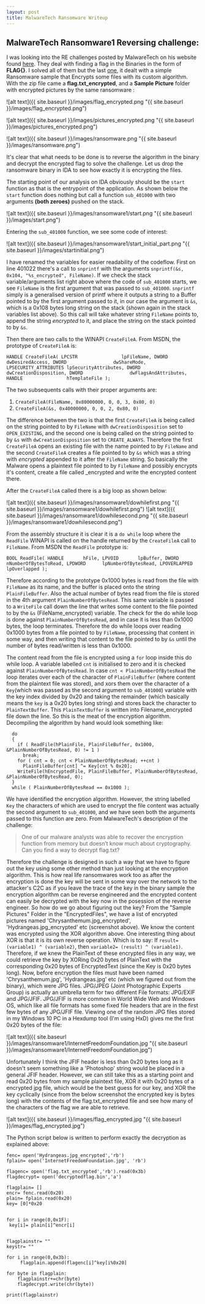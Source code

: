 ```yaml
---
layout: post
title: MalwareTech Ransomware Writeup
---
```

## MalwareTech Ransomware1 Reversing challenge:

I was looking into the RE challenges posted by MalwareTech on his website found [here](https://www.malwaretech.com/beginner-malware-reversing-challenges). They deal with finding a flag in the Binaries in the form of **FLAG{}**. I solved all of them but the last [one](https://www.malwaretech.com/ransomware1), it dealt with a simple Ransomware sample that Encrypts some files with its custom algorithm. With the zip file came a __flag.txt_encrypted__, and a **Sample Picture** folder with encrypted pictures by the same ransomware :

![alt text]({{ site.baseurl }}/images/flag_encrypted.png "{{ site.baseurl }}/images/flag_encrypted.png")

![alt text]({{ site.baseurl }}/images/pictures_encrypted.png "{{ site.baseurl }}/images/pictures_encrypted.png")

![alt text]({{ site.baseurl }}/images/ransomware.png "{{ site.baseurl }}/images/ransomware.png")

It's clear that what needs to be done is to reverse the algorithm in the binary and decrypt the encrypted flag to solve the challenge. Let us drop the ransomware binary in IDA to see how exactly it is encrypting the files.

The starting point of our analysis on IDA obviously should be the `start` function as that is the entrypoint of the application. As shown below the `start` function does nothing but call a function `sub_401000` with two arguments **(both zeroes)** pushed on the stack.

![alt text]({{ site.baseurl }}/images/ransomware1/start.png "{{ site.baseurl }}/images/start.png")

Entering the `sub_401000` function, we see some code of interest:

![alt text]({{ site.baseurl }}/images/ransomware1/start_initial_part.png "{{ site.baseurl }}/images/startinitial.png")

I have renamed the variables for easier readability of the codeflow. First on line 401022 there's a call to `snprintf` with the arguments `snprintf(&s, 0x104, "%s_encrypted", FileName)`. If we check the stack variable/arguments list right above where the code of `sub_401000` starts, we see `FileName` is the first argument that was passed to `sub_401000`. `snprintf` simply is a generalised version of printf where it outputs a string to a Buffer pointed to by the first argument passed to it, in our case the argument is `&s`, which is a 0x108 bytes long string on the stack (shown again in the stack variables list above). So this call will take whatever string `FileName` points to, append the string _encrypted_ to it, and place the string on the stack pointed to by `&s`.

Then there are two calls to the WINAPI `CreateFileA`. From MSDN, the prototype of `CreateFileA` is:

`HANDLE CreateFileA(
  LPCSTR                lpFileName,
  DWORD                 dwDesiredAccess,
  DWORD                 dwShareMode,
  LPSECURITY_ATTRIBUTES lpSecurityAttributes,
  DWORD                 dwCreationDisposition,
  DWORD                 dwFlagsAndAttributes,
  HANDLE                hTemplateFile
);`

The two subsequents calls with their proper arguments are: 
1. `CreateFileA(FileName, 0x80000000, 0, 0, 3, 0x80, 0)` 
2. `CreateFileA(&s, 0x40000000, 0, 0, 2, 0x80, 0)`

The difference between the two is that the first `CreateFileA` is being called on the string pointed to by `FileName` with `dwCreationDisposition` set to `OPEN_EXISTING`, and the second one is being called on the string pointed to by `&s` with `dwCreationDisposition` set to `CREATE_ALWAYS`. Therefore the first `CreateFileA` opens an existing file with the name pointed to by `FileName` and the second `CreateFileA` creates a file pointed to by `&s` which was a string with _encrypted_ appended to it after the `FileName` string. So basically the Malware opens a plaintext file pointed to by `FileName` and possibly encrypts it's content, create a file called <filename>_encrypted and write the encrypted content there.
  
After the `CreateFileA` called there is a big loop as shown below:

![alt text]({{ site.baseurl }}/images/ransomware1/dowhilefirst.png "{{ site.baseurl }}/images/ransomware1/dowhilefirst.png")
![alt text]({{ site.baseurl }}/images/ransomware1/dowhilesecond.png "{{ site.baseurl }}/images/ransomware1/dowhilesecond.png")

From the assembly structure it is clear it is a `do while` loop where the `ReadFile` WINAPI is called on the handle returned by the `CreateFileA` call to `FileName`. From MSDN the `ReadFile` prototype is:

`BOOL ReadFile(
  HANDLE       hFile,
  LPVOID       lpBuffer,
  DWORD        nNumberOfBytesToRead,
  LPDWORD      lpNumberOfBytesRead,
  LPOVERLAPPED lpOverlapped
);`

Therefore according to the prototype 0x1000 bytes is read from the file with `FileName` as its name, and the buffer is placed onto the string `PlainFileBuffer`. Also the actual number of bytes read from the file is stored in the 4th argument `PlainNumberOfBytesRead`. This same variable is passed to a `WriteFile` call down the line that writes some content to the file pointed to by the `&s` (FileName_encrypted) variable. The check for the do while loop is done against `PlainNumberOfBytesRead`, and in case it is less than 0x1000 bytes, the loop terminates. Therefore the do while loops over reading 0x1000 bytes from a file pointed to by `FileName`, processing that content in some way, and then writing that content to the file pointed to by `&s` until the number of bytes read/written is less than 0x1000.

The content read from the file is encrypted using a `for` loop inside this do while loop. A variable labelled `cnt` is initialised to zero and it is checked against `PlainNumberOfBytesRead`. In case `cnt < PlainNumberOfBytesRead` the loop iterates over each of the character of `PlainFileBuffer` (where content from the plaintext file was stored), and xors them over the character of a `Key`(which was passed as the second argument to `sub_401000`) variable with the key index divided by 0x20 and taking the remainder (which basically means the `key` is a 0x20 bytes long string) and stores back the character to `PlainTextBuffer`. This `PlainTextBuffer` is written into Filename_encrypted file down the line. So this is the meat of the encryption algorithm. Decompiling the algorithm by hand would look something like:

```
  do
  {
    if ( ReadFile(hPlainFile, PlainFileBuffer, 0x1000, &PlainNumberOfBytesRead, 0) != 1 )
      break;
    for ( cnt = 0; cnt < PlainNumberOfBytesRead; ++cnt )
      PlainFileBuffer[cnt] ^= Key[cnt % 0x20];
    WriteFile(hEncryptedFile, PlainFileBuffer, PlainNumberOfBytesRead, &PlainNumberOfBytesRead, 0);
  }
  while ( PlainNumberOfBytesRead == 0x1000 );
```
We have identified the encryption algorithm. However, the string labelled `Key` the characters of which are used to encrypt the file content was actually the second argument to `sub_401000`, and we have seen both the arguments passed to this function are zero. From MalwareTech's description of the challenge:
> One of our malware analysts was able to recover the encryption function from memory but doesn’t know much about cryptography. Can you find a way to decrypt flag.txt?

Therefore the challenge is designed in such a way that we have to figure out the key using some other method than just looking at the encryption algorithm. This is how real life ransomwares work too as after the encryption is done the key will be sent in some way over the network to the attacker's C2C as if you leave the trace of the key in the binary sample the encryption algorithm can be reverse engineered and the encrypted content can easily be decrypted with the key now in the posession of the reverse engineer. So how do we go about figuring out the key?
From the "Sample Pictures" Folder in the "EncryptedFiles", we have a list of encrypted pictures named 'Chrysanthemum.jpg_encrypted', 'Hydrangeas.jpg_encrypted' etc (screenshot above). We know the content was encrypted using the XOR algorithm above. One interesting thing about XOR is that it is its own reverse operation. Which is to say:
If `result= (variable1) ^ (variable2)`, then `variable2= (result) ^ (variable1)`. Therefore, if we knew the PlainText of these encrypted files in any way, we could retrieve the key by XORing 0x20 bytes of PlainText with the corresponding 0x20 bytes of EncryptedText (since the Key is 0x20 bytes long). Now, before encryption the files must have been named 'Chrysanthemum.jpg', 'Hydrangeas.jpg' etc (which we figured out from the binary), which were JPG files. JPG/JPEG (Joint Photographic Experts Group) is actually an umbrella term for two different File formats: JPG/EXIF and JPG/JFIF. JPG/JFIF is more common in World Wide Web and Windows OS, which like all file formats has some fixed file headers that are in the first few bytes of any JPG/JFIF file. Viewing one of the random JPG files stored in my Windows 10 PC in a Hexdump tool (I'm using HxD) gives me the first 0x20 bytes of the file:

![alt text]({{ site.baseurl }}/images/ransomware1/InternetFreedomFoundation.jpg "{{ site.baseurl }}/images/ransomware1/InternetFreedomFoundation.jpg")

Unfortunately I think the JFIF header is less than 0x20 bytes long as it doesn't seem something like a 'Photoshop' string would be placed in a general JFIF header. However, we can still take this as a starting point and read 0x20 bytes from my sample plaintext file, XOR it with 0x20 bytes of a encrypted jpg file, which would be the best guess for our key, and XOR the key cyclically (since from the below screenshot the encrypted key is bytes long) with the contents of the flag.txt_encrypted file and see how many of the characters of the flag we are able to retrieve. 

![alt text]({{ site.baseurl }}/images/flag_encrypted.jpg "{{ site.baseurl }}/images/flag_encrypted.jpg")

The Python script below is written to perform exactly the decryption as explained above:
```
fenc= open('Hydrangeas.jpg_encrypted','rb')
fplain= open('InternetFreedomFoundation.jpg', 'rb')

flagenc= open('flag.txt_encrypted','rb').read(0x3b)
flagdecrypt= open('decryptedflag.bin','a')

flagplain= []
encr= fenc.read(0x20)
plain= fplain.read(0x20)
key= [0]*0x20


for i in range(0,0x1F):
 key[i]= plain[i]^encr[i]


flagplainstr= ""
keystr= ""

for i in range(0,0x3b):
     flagplain.append(flagenc[i]^key[i%0x20]                 
    
for byte in flagplain:
    flagplainstr+=chr(byte)
    flagdecrypt.write(chr(byte))
   
print(flagplainstr)  

```

